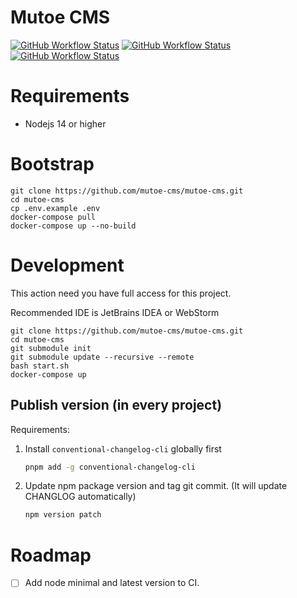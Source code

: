 # Mutoe CMS

[![GitHub Workflow Status](https://img.shields.io/github/actions/workflow/status/mutoe-cms/cms-api/ci.yml?label=CMS%20API&style=flat-square)](https://github.com/mutoe-cms/cms-api/actions)
[![GitHub Workflow Status](https://img.shields.io/github/actions/workflow/status/mutoe-cms/cms-admin/ci.yml?label=CMS%20ADMIN&style=flat-square)](https://github.com/mutoe-cms/cms-admin/actions)
[![GitHub Workflow Status](https://img.shields.io/github/actions/workflow/status/mutoe-cms/cms-page-builder/ci.yml?label=CMS%20PAGE%20BUILDER&style=flat-square)](https://github.com/mutoe-cms/cms-page-builder/actions)

# Requirements

- Nodejs 14 or higher

# Bootstrap

```shell
git clone https://github.com/mutoe-cms/mutoe-cms.git
cd mutoe-cms
cp .env.example .env
docker-compose pull
docker-compose up --no-build
```

# Development

This action need you have full access for this project.

Recommended IDE is JetBrains IDEA or WebStorm

```shell
git clone https://github.com/mutoe-cms/mutoe-cms.git
cd mutoe-cms
git submodule init
git submodule update --recursive --remote
bash start.sh
docker-compose up
```

## Publish version (in every project)

Requirements:

1. Install `conventional-changelog-cli` globally first

   ```bash
   pnpm add -g conventional-changelog-cli
   ```

2. Update npm package version and tag git commit.
   (It will update CHANGLOG automatically)

   ```bash
   npm version patch
   ```

# Roadmap

- [ ] Add node minimal and latest version to CI.
